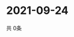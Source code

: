 # 2021-09-24
  共 0条

  <!-- BEGIN -->
  <!-- 最后更新时间Fri Sep 24 2021 03:03:21 GMT+0000 (Coordinated Universal Time) -->
  
  <!-- END -->
  
  